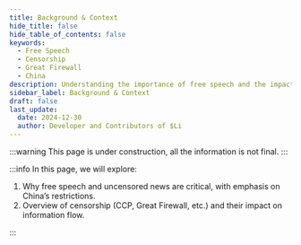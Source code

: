 ```yaml
---
title: Background & Context
hide_title: false
hide_table_of_contents: false
keywords:
  - Free Speech
  - Censorship
  - Great Firewall
  - China
description: Understanding the importance of free speech and the impact of censorship
sidebar_label: Background & Context
draft: false
last_update:
  date: 2024-12-30
  author: Developer and Contributors of $Li
---
```


:::warning
This page is under construction, all the information is not final.
:::

:::info
In this page, we will explore:

1. Why free speech and uncensored news are critical, with emphasis on China’s restrictions.
2. Overview of censorship (CCP, Great Firewall, etc.) and their impact on information flow.

:::
